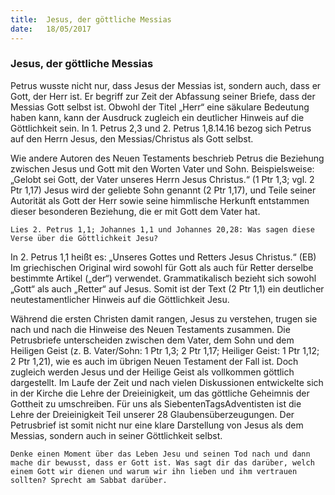 ```yaml
---
title:  Jesus, der göttliche Messias
date:   18/05/2017
---
```


### Jesus, der göttliche Messias

Petrus wusste nicht nur, dass Jesus der Messias ist, sondern auch, dass er Gott, der Herr ist. Er begriff zur Zeit der Abfassung seiner Briefe, dass der Messias Gott selbst ist. Obwohl der Titel „Herr“ eine säkulare Bedeutung haben kann, kann der Ausdruck zugleich ein deutlicher Hinweis auf die Göttlichkeit sein. In 1. Petrus 2,3 und 2. Petrus 1,8.14.16 bezog sich Petrus auf den Herrn Jesus, den Messias/Christus als Gott selbst.

Wie andere Autoren des Neuen Testaments beschrieb Petrus die Beziehung zwischen Jesus und Gott mit den Worten Vater und Sohn. Beispielsweise: „Gelobt sei Gott, der Vater unseres Herrn Jesus Christus.“ (1 Ptr 1,3; vgl. 2 Ptr 1,17) Jesus wird der geliebte Sohn genannt (2 Ptr 1,17), und Teile seiner Autorität als Gott der Herr sowie seine himmlische Herkunft entstammen dieser besonderen Beziehung, die er mit Gott dem Vater hat.

`Lies 2. Petrus 1,1; Johannes 1,1 und Johannes 20,28: Was sagen diese Verse über die Göttlichkeit Jesu?`

In 2. Petrus 1,1 heißt es: „Unseres Gottes und Retters Jesus Christus.“ (EB) Im griechischen Original wird sowohl für Gott als auch für Retter derselbe bestimmte Artikel („der“) verwendet. Grammatikalisch bezieht sich sowohl „Gott“ als auch „Retter“ auf Jesus. Somit ist der Text (2 Ptr 1,1) ein deutlicher neutestamentlicher Hinweis auf die Göttlichkeit Jesu.

Während die ersten Christen damit rangen, Jesus zu verstehen, trugen sie nach und nach die Hinweise des Neuen Testaments zusammen. Die Petrusbriefe unterscheiden zwischen dem Vater, dem Sohn und dem Heiligen Geist (z. B. Vater/Sohn: 1 Ptr 1,3; 2 Ptr 1,17; Heiliger Geist: 1 Ptr 1,12; 2 Ptr 1,21), wie es auch im übrigen Neuen Testament der Fall ist. Doch zugleich werden Jesus und der Heilige Geist als vollkommen göttlich dargestellt. Im Laufe der Zeit und nach vielen Diskussionen entwickelte sich in der Kirche die Lehre der Dreieinigkeit, um das göttliche Geheimnis der Gottheit zu umschreiben. Für uns als SiebentenTagsAdventisten ist die Lehre der Dreieinigkeit Teil unserer 28 Glaubensüberzeugungen. Der Petrusbrief ist somit nicht nur eine klare Darstellung von Jesus als dem Messias, sondern auch in seiner Göttlichkeit selbst.

`Denke einen Moment über das Leben Jesu und seinen Tod nach und dann mache dir bewusst, dass er Gott ist. Was sagt dir das darüber, welch einem Gott wir dienen und warum wir ihn lieben und ihm vertrauen sollten? Sprecht am Sabbat darüber.`